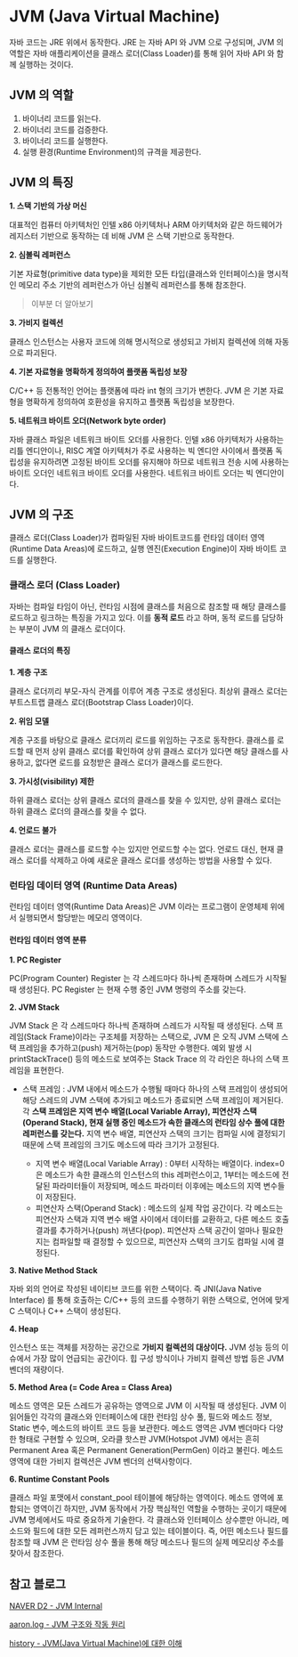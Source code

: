 # JVM (Java Virtual Machine)



자바 코드는 JRE 위에서 동작한다. JRE 는 자바 API 와 JVM 으로 구성되며, JVM 의 역할은 자바 애플리케이션을 클래스 로더(Class Loader)를 통해 읽어 자바 API 와 함께 실행하는 것이다.

## JVM 의 역할

1. 바이너리 코드를 읽는다.
2. 바이너리 코드를 검증한다.
3. 바이너리 코드를 실행한다.
4. 실행 환경(Runtime Environment)의 규격을 제공한다.

## JVM 의 특징

**1. 스택 기반의 가상 머신**

대표적인 컴퓨터 아키텍처인 인텔 x86 아키텍처나 ARM 아키텍처와 같은 하드웨어가 레지스터 기반으로 동작하는 데 비해 JVM 은 스택 기반으로 동작한다.

**2. 심볼릭 레퍼런스**

기본 자료형(primitive data type)을 제외한 모든 타입(클래스와 인터페이스)을 명시적인 메모리 주소 기반의 레퍼런스가 아닌 심볼릭 레퍼런스를 통해 참조한다.

> 이부분 더 알아보기

**3. 가비지 컬렉션**

클래스 인스턴스는 사용자 코드에 의해 명시적으로 생성되고 가비지 컬렉션에 의해 자동으로 파괴된다.

**4. 기본 자료형을 명확하게 정의하여 플랫폼 독립성 보장**

C/C++ 등 전통적인 언어는 플랫폼에 따라 int 형의 크기가 변한다. JVM 은 기본 자료형을 명확하게 정의하여 호환성을 유지하고 플랫폼 독립성을 보장한다.

**5. 네트워크 바이트 오더(Network byte order)**

자바 클래스 파일은 네트워크 바이트 오더를 사용한다.
인텔 x86 아키텍처가 사용하는 리틀 엔디안이나, RISC 계열 아키텍처가 주로 사용하는 빅 엔디안 사이에서 플랫폼 독립성을 유지하려면 고정된 바이트 오더를 유지해야 하므로
네트워크 전송 시에 사용하는 바이트 오더인 네트워크 바이트 오더를 사용한다.
네트워크 바이트 오더는 빅 엔디안이다.

## JVM 의 구조

클래스 로더(Class Loader)가 컴파일된 자바 바이트코드를 런타임 데이터 영역(Runtime Data Areas)에 로드하고, 실행 엔진(Execution Engine)이 자바 바이트 코드를 실행한다.

### 클래스 로더 (Class Loader)

자바는 컴파일 타임이 아닌, 런타임 시점에 클래스를 처음으로 참조할 때 해당 클래스를 로드하고 링크하는 특징을 가지고 있다.
이를 **동적 로드** 라고 하며, 동적 로드를 담당하는 부분이 JVM 의 클래스 로더이다.

#### 클래스 로더의 특징

**1. 계층 구조**

클래스 로더끼리 부모-자식 관계를 이루어 계층 구조로 생성된다. 최상위 클래스 로더는 부트스트랩 클래스 로더(Bootstrap Class Loader)이다.

**2. 위임 모델**

계층 구조를 바탕으로 클래스 로더끼리 로드를 위임하는 구조로 동작한다.
클래스를 로드할 때 먼저 상위 클래스 로더를 확인하여 상위 클래스 로더가 있다면 해당 클래스를 사용하고, 없다면 로드를 요청받은 클래스 로더가 클래스를 로드한다.

**3. 가시성(visibility) 제한**

하위 클래스 로더는 상위 클래스 로더의 클래스를 찾을 수 있지만, 상위 클래스 로더는 하위 클래스 로더의 클래스를 찾을 수 없다.

**4. 언로드 불가**

클래스 로더는 클래스를 로드할 수는 있지만 언로드할 수는 없다. 언로드 대신, 현재 클래스 로더를 삭제하고 아예 새로운 클래스 로더를 생성하는 방법을 사용할 수 있다.




### 런타임 데이터 영역 (Runtime Data Areas)

런타임 데이터 영역(Runtime Data Areas)은 JVM 이라는 프로그램이 운영체제 위에서 실행되면서 할당받는 메모리 영역이다.

#### 런타임 데이터 영역 분류

**1. PC Register**

PC(Program Counter) Register 는 각 스레드마다 하나씩 존재하며 스레드가 시작될 때 생성된다.
PC Register 는 현재 수행 중인 JVM 명령의 주소를 갖는다.

**2. JVM Stack**

JVM Stack 은 각 스레드마다 하나씩 존재하며 스레드가 시작될 때 생성된다.
스택 프레임(Stack Frame)이라는 구조체를 저장하는 스택으로, JVM 은 오직 JVM 스택에 스택 프레임을 추가하고(push) 제거하는(pop) 동작만 수행한다.
예외 발생 시 printStackTrace() 등의 메소드로 보여주는 Stack Trace 의 각 라인은 하나의 스택 프레임을 표현한다.

- 스택 프레임 : JVM 내에서 메소드가 수행될 때마다 하나의 스택 프레임이 생성되어 해당 스레드의 JVM 스택에 추가되고 메소드가 종료되면 스택 프레임이 제거된다.
  각 **스택 프레임은 지역 변수 배열(Local Variable Array), 피연산자 스택(Operand Stack), 현재 실행 중인 메소드가 속한 클래스의 런타임 상수 풀에 대한 레퍼런스를 갖는다.**
  지역 변수 배열, 피연산자 스택의 크기는 컴파일 시에 결정되기 때문에 스택 프레임의 크기도 메소드에 따라 크기가 고정된다.

  - 지역 변수 배열(Local Variable Array) : 0부터 시작하는 배열이다. index=0 은 메소드가 속한 클래스의 인스턴스의 this 레퍼런스이고,
    1부터는 메소드에 전달된 파라미터들이 저장되며, 메소드 파라미터 이후에는 메소드의 지역 변수들이 저장된다.
  - 피연산자 스택(Operand Stack) : 메소드의 실제 작업 공간이다. 각 메소드는 피연산자 스택과 지역 변수 배열 사이에서 데이터를 교환하고, 다른 메소드 호출 결과를 추가하거나(push) 꺼낸다(pop).
    피연산자 스택 공간이 얼마나 필요한지는 컴파일할 때 결정할 수 있으므로, 피연산자 스택의 크기도 컴파일 시에 결정된다.

**3. Native Method Stack**

자바 외의 언어로 작성된 네이티브 코드를 위한 스택이다. 즉 JNI(Java Native Interface) 를 통해 호출하는 C/C++ 등의 코드를 수행하기 위한 스택으로, 언어에 맞게 C 스택이나 C++ 스택이 생성된다.

**4. Heap**

인스턴스 또는  객체를 저장하는 공간으로 **가비지 컬렉션의 대상이다.** JVM 성능 등의 이슈에서 가장 많이 언급되는 공간이다.
힙 구성 방식이나 가비지 컬렉션 방법 등은 JVM 벤더의 재량이다.

**5. Method Area (= Code Area = Class Area)**

메소드 영역은 모든 스레드가 공유하는 영역으로 JVM 이 시작될 때 생성된다. JVM 이 읽어들인 각각의 클래스와 인터페이스에 대한 런타임 상수 풀, 필드와 메소드 정보, Static 변수, 메소드의 바이트 코드 등을 보관한다.
메소드 영역은 JVM 벤더마다 다양한 형태로 구현할 수 있으며, 오라클 핫스판 JVM(Hotspot JVM) 에서는 흔히 Permanent Area 혹은 Permanent Generation(PermGen) 이라고 불린다.
메소드 영역에 대한 가비지 컬렉션은 JVM 벤더의 선택사항이다.

**6. Runtime Constant Pools**

클래스 파일 포맷에서 constant_pool 테이블에 해당하는 영역이다. 메소드 영역에 포함되는 영역이긴 하지만, JVM 동작에서 가장 핵심적인 역할을 수행하는 곳이기 때문에 JVM 명세에서도 따로 중요하게 기술한다.
각 클래스와 인터페이스 상수뿐만 아니라, 메소드와 필드에 대한 모든 레퍼런스까지 담고 있는 테이블이다.
즉, 어떤 메소드나 필드를 참조할 때 JVM 은 런타임 상수 풀을 통해 해당 메소드나 필드의 실제 메모리상 주소를 찾아서 참조한다.




## 참고 블로그
[NAVER D2 - JVM Internal](https://d2.naver.com/helloworld/1230)

[aaron.log - JVM 구조와 작동 원리](https://velog.io/@hygoogi/JVM-%EA%B5%AC%EC%A1%B0%EC%99%80-%EC%9E%91%EB%8F%99-%EC%9B%90%EB%A6%AC)

[history - JVM(Java Virtual Machine)에 대한 이해](https://swiftymind.tistory.com/78?category=738750)